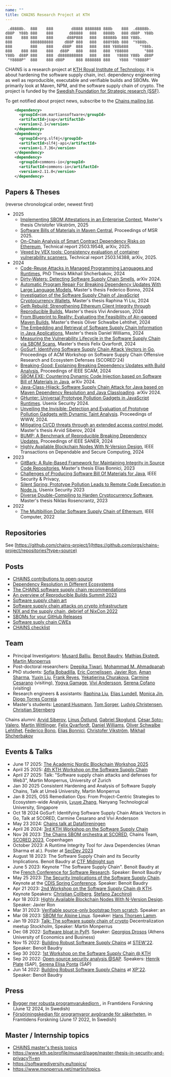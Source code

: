 ```yaml
---
name: ""
title: CHAINS Research Project at KTH
---
```


```
 .d8888b.  888    888        d8888 8888888 888b    888  .d8888b.  
d88P  Y88b 888    888       d88888   888   8888b   888 d88P  Y88b 
888    888 888    888      d88P888   888   88888b  888 Y88b.      
888        8888888888     d88P 888   888   888Y88b 888  "Y888b.   
888        888    888    d88P  888   888   888 Y88b888     "Y88b. 
888    888 888    888   d88P   888   888   888  Y88888       "888 
Y88b  d88P 888    888  d8888888888   888   888   Y8888 Y88b  d88P 
 "Y8888P"  888    888 d88P     888 8888888 888    Y888  "Y8888P"  
```

CHAINS is a research project at [KTH Royal Institute of Technology](https://kth.se), it is about hardening the software supply chain, incl. dependency engineering as well as reproducible, executable and verifiable builds and SBOMs. 
We primarily look at Maven, NPM, and the software supply chain of crypto.
The project is funded by the [Swedish Foundation for Strategic research (SSF)](https://strategiska.se/pressmeddelande/de-fick-bidragen-i-future-software-systems/).

To get notified about project news, subscribe to the [Chains mailing list](https://maillist.sys.kth.se/mailman/listinfo/eecs.kth.se_chains-info).

```xml
    <dependency>
      <groupId>com.martiansoftware</groupId>
      <artifactId>jsap</artifactId>
      <version>2.1</version>
    </dependency>
    <dependency>
      <groupId>org.slf4j</groupId>
      <artifactId>slf4j-api</artifactId>
      <version>1.7.36</version>
    </dependency>
    <dependency>
      <groupId>commons-io</groupId>
      <artifactId>commons-io</artifactId>
      <version>2.11.0</version>
    </dependency>
```    


## Papers & Theses

(reverse chronological order, newest first)

* 2025
  - [Implementing SBOM Attestations in an Enterprise Context](todo), Master's thesis Christofer Vikström, 2025
  - [Software Bills of Materials in Maven Central](https://arxiv.org/abs/2501.13832), Proceedings of MSR 2025.
  - [On-Chain Analysis of Smart Contract Dependency Risks on Ethereum](http://arxiv.org/pdf/2503.19548), Technical report 2503.19548, arXiv, 2025.
  - [Vexed by VEX tools: Consistency evaluation of container vulnerability scanners](https://arxiv.org/pdf/2503.14388), Technical report 2503.14388, arXiv, 2025.
* 2024
  - [Code-Reuse Attacks in Managed Programming Languages and Runtimes](https://www.diva-portal.org/smash/get/diva2:1905323/SUMMARY01.pdf), PhD Thesis Mikhail Shcherbakov, 2024
  - [Dirty-Waters: Detecting Software Supply Chain Smells](https://arxiv.org/abs/2410.16049), arXiv 2024.
  - [Automatic Program Repair For Breaking Dependency Updates With Large Language Models](http://urn.kb.se/resolve?urn=urn:nbn:se:kth:diva-354835), Master's thesis Federico Bonno, 2024
  - [Investigation of the Software Supply Chain of JavaScript Cryptocurrency Wallets](https://daisy.dsv.su.se/divaexport/fil?id=282465), Master's thesis Raphina Yi Liu, 2024
  - [Geth Rebuild: Strengthening Ethereum Client Integrity through Reproducible Builds](http://urn.kb.se/resolve?urn=urn:nbn:se:kth:diva-355285), Master's thesis Vivi Andersson, 2024
  - [From Blueprint to Reality: Evaluating the Feasibility of Air-gapped Maven Builds](https://www.diva-portal.org/smash/get/diva2:1932196/FULLTEXT02), Master's thesis Oliver Schwalbe Lehtihet, 2024
  - [The Embedding and Retrieval of Software Supply Chain Information in Java Applications](http://urn.kb.se/resolve?urn=urn:nbn:se:kth:diva-354837), Master's thesis Daniel Williams, 2024
  - [Measuring the Vulnerability Lifecycle in the Software Supply Chain via SBOM Scans](http://urn.kb.se/resolve?urn=urn:nbn:se:kth:diva-354504), Master's thesis Felix Qvarfordt, 2024
  - [GoSurf: Identifying Software Supply Chain Attack Vectors in Go](http://arxiv.org/pdf/2407.04442), Proceedings of ACM Workshop on Software Supply Chain Offensive Research and Ecosystem Defenses (SCORED'24)
  - [Breaking-Good: Explaining Breaking Dependency Updates with Build Analysis](https://arxiv.org/abs/2407.03880), Proceedings of IEEE SCAM, 2024
  - [SBOM.EXE: Countering Dynamic Code Injection based on Software Bill of Materials in Java](https://arxiv.org/abs/2407.00246), arXiv  2024.
  - [Java-Class-Hijack: Software Supply Chain Attack for Java based on Maven Dependency Resolution and Java Classloading](https://arxiv.org/abs/2407.18760). arXiv 2024.
  - [GHunter: Universal Prototype Pollution Gadgets in JavaScript Runtimes](https://arxiv.org/abs/2407.10812). Usenix Security 2024.
  - [Unveiling the Invisible: Detection and Evaluation of Prototype Pollution Gadgets with Dynamic Taint Analysis](https://arxiv.org/abs/2311.03919). Proceedings of WWW, 2024.
  - [Mitigating CI/CD threats through an extended access control model](http://urn.kb.se/resolve?urn=urn:nbn:se:kth:diva-346918), Master's thesis Arvid Siberov, 2024
  - [BUMP: A Benchmark of Reproducible Breaking Dependency Updates](http://arxiv.org/pdf/2401.09906), Proceedings of IEEE SANER, 2024
  - [Highly Available Blockchain Nodes With N-Version Design](https://arxiv.org/abs/2303.14438), IEEE Transactions on Dependable and Secure Computing, 2024
* 2023 
  - [GitBark: A Rule-Based Framework for Maintaining Integrity in Source Code Repositories](https://urn.kb.se/resolve?urn=urn:nbn:se:kth:diva-340648), Master's thesis Elias Bonnici, 2023
  - [Challenges of Producing Software Bill Of Materials for Java](https://arxiv.org/abs/2303.11102), IEEE Security & Privacy,
  - [Silent Spring: Prototype Pollution Leads to Remote Code Execution in Node.js](https://arxiv.org/pdf/2207.11171), Usenix Security 2023
  - [Diverse Double-Compiling to Harden Cryptocurrency Software](http://urn.kb.se/resolve?urn=urn:nbn:se:kth:diva-323901), Master's thesis Niklas Rosencrantz, 2023
* 2022
  - [The Multibillion Dollar Software Supply Chain of Ethereum](http://arxiv.org/pdf/2202.07029), IEEE Computer, 2022


## Repositories

See [https://github.com/chains-project/](https://github.com/orgs/chains-project/repositories?type=source)

## Posts

- [CHAINS contributions to open-source](chains-opensource.md)
- [Dependency Resolution in Different Ecosystems](dependency-resolution/index.md)
- [The CHAINS software supply chain recommendations](recommendations-chains.md)
- [An overview of Reproducible Builds Summit 2023](reproducible-builds-2023/index.md)
- [Software supply chain art](software-supply-chain-art.md)
- [Software supply chain attacks on crypto infrastructure](software-supply-chain-attacks-crypto.md)
- [NIX and the supply chain, debrief of NixCon 2022](nixcon-2022.md)
- [SBOMs for your GitHub Releases](sbom-github.md)
- [Software suply chain CWEs](cwe-software-supplu-chain.md)
- [CHAINS checklist](chains-repo-checklist.md)

## Team

* Principal Investigators: [Musard Balliu](https://people.kth.se/~musard/), [Benoit Baudry](https://softwarediversity.eu/), [Mathias Ekstedt](https://www.kth.se/profile/mekstedt/), [Martin Monperrus](https://www.monperrus.net/martin/)
* Post-doctoral researchers: [Deepika Tiwari](https://deee92.github.io/), [Mohammad M. Ahmadpanah](https://smahmadpanah.github.io/)
* PhD students: [Sofia Bobadilla](https://www.kth.se/profile/sofbob?l=en), [Eric Cornelissen](https://ericcornelissen.dev/), [Javier Ron](https://www.kth.se/profile/javierro), [Aman Sharma](https://algomaster99.github.io/), [Yuxin Liu](https://www.kth.se/profile/yuxinli), [Frank Reyes](https://www.kth.se/profile/frankrg/?l=en), [Yekatierina Churakova](https://www.kth.se/profile/yekchu?l=en), [Carmine Cesarano](https://carminecesarano.github.io/) (visiting), [Yogya Gamage](https://scholar.google.se/citations?user=m_67-NAAAAAJ), [Vivi Andersson](TODO), [Serena Cofano](https://scholar.google.com/citations?user=Udd1jsMAAAAJ&hl=en) (visiting)
* Research engineers & assistants: [Raphina Liu](https://scholar.google.se/citations?user=h1uxQNcAAAAJ), [Elias Lundell](https://www.eliaslundell.se/), [Monica Jin](https://www.kth.se/profile/mjin/), [Diogo Torres Correia](https://www.kth.se/profile/diogotc)
* Master's students: [Leonard Husmann](TBD), [Tom Sorger](https://tomsorger.com/), [Ludvig Christensen](https://github.com/ludvigch), [Christian Stjernberg](https://christian.stjernberg.com)

Chains alumni: [Arvid Siberov](https://siberov.se), [Linus Östlund](https://www.kth.se/profile/linusost/), [Gabriel Skoglund](https://www.kth.se/profile/gabsko), [César Soto-Valero](https://www.cesarsotovalero.net/), [Martin Wittlinger](https://github.com/MartinWitt/), [Felix Qvarfordt](https://www.linkedin.com/in/felix-qvarfordt-4b1196a3/), [Daniel Williams](https://www.linkedin.com/in/d-willi/), [Oliver Schwalbe Lehtihet](https://www.linkedin.com/in/oliver-schwalbe-lehtihet/), [Federico Bono](https://www.linkedin.com/in/federico-bono/), [Elias Bonnici](https://www.linkedin.com/in/elias-bonnici-999330189/), [Christofer Vikström](TODO), [Mikhail Shcherbakov](https://www.kth.se/profile/mshc)


## Events & Talks
- June 17 2025: [The Academic Nordic Blockchain Workshop 2025](academic-nordic-blockchain-2025.md)
- April 25 2025: [4th KTH Workshop on the Software Supply Chain](software-supply-chain-workshop-4.md)
- April 27 2025: Talk: "Software supply chain attacks and defenses for Web3", Martin Monperrus, University of Zurich
- Jan 30 2025 Consistent Hardening and Analysis of Software Supply Chains, Talk at Umeå University, Martin Monperrus
- Jan 8 2025, OSS Remediation Ops: From Project-Centric Strategies to Ecosystem-wide Analysis, [Lyuye Zhang](https://lyuyezhang.github.io/), Nanyang Technological University, Singapore
- Oct 18 2024 GoSurf: Identifying Software Supply Chain Attack Vectors in Go, Talk at SCORED, Carmine Cesarano and Vivi Andersson
- May 23 2024: [Chains talk at Dataföreningen](https://dfs.se/pa_gang/prata-eu-cyber-resilience-act-med-oss-16-2/)
- April 26 2024: [3rd KTH Workshop on the Software Supply Chain](software-supply-chain-workshop-3.md)
- Nov 26 2023: [The Chains SBOM orchestra at SCORED](https://github.com/chains-project/sbom-orchestra/), Chains Team, [SCORED 2023](https://scored.dev), Copenhagen
- October 2023: A Runtime Integrity Tool for Java Dependencies (Aman Sharma et al.). Poster at [SecDev 2023](https://secdev.ieee.org/2023/accepted-posters/)
- August 18 2023: The Software Supply Chain and its Security Implications. Benoit Baudry at [CTF Midnight sun](https://conf.midnightsunctf.com/speakers/benoit-bauldry)
- June 5 2023: Keynote "The Software Supply Chain". Benoit Baudry at the [French Conference for Software Research](https://gdrgpl2023.sciencesconf.org/resource/page/id/4). Speaker: Benoit Baudry
- May 25 2023: [The Security Implications of the Software Supply Chain](https://youtu.be/EsUGeWnGZfg). Keynote at the [CDIS Spring Conference](https://www.kth.se/cdis/events/conferences). Speaker: Benoit Baudry
- Apr 21 2023: [2nd Workshop on the Software Supply Chain @ KTH](https://chains.proj.kth.se/software-supply-chain-workshop-2). Keynote Speakers: [Christian Collberg](http://collberg.cs.arizona.edu/), [Stefano Zacchiroli](https://upsilon.cc/~zack/)
- Apr 18 2023: [Highly Available Blockchain Nodes With N-Version Design](https://www.meetup.com/kth-software-research-meetup/events/292824632/). Speaker: Javier Ron
- Mar 31 2023: [Verifiable source-only bootstrap from scratch](TBA). Speaker: an
- Mar 08 2023: [SBOM for Alpine Linux](https://www.meetup.com/fr-FR/kth-software-research-meetup/events/291758976/). Speaker: [Hans Thorsen Lamm](https://www.linkedin.com/in/hans-thorsen-b76411244/?originalSubdomain=se).
- Jan 19 2023: [Talk: The software supply chain of crypto](https://www.meetup.com/decentralized-camp/events/290035869/) Decentralization meetup Stockholm, Speaker: Martin Monperrus
- Dec 08 2022: [Software bloat in PyPI](https://www.meetup.com/kth-software-research-meetup/events/288920697/). Speaker: [Georgios Drosos](https://www.linkedin.com/in/georgios-petros-drosos-498063173/) (Athens University of Economics and Business)
- Nov 15 2022: [Building Robust Software Supply Chains](https://docs.google.com/presentation/d/1CvrbdWn4qndZE1x6-VManWwL5mZXdJGZ-N0n6PPOXvU/edit#slide=id.g18d8483ced4_2_54) at [STEW'22](https://www.swedsoft.se/2022/08/29/program-biljettslapp-stew-2022/). Speaker: Benoit Baudry
- Sep 30 2022: [1st Workshop on the Software Supply Chain @ KTH](https://chains.proj.kth.se/software-suppply-chain-workshop-1)
- Sep 20 2022: [Open-source security analysis @SAP](https://www.meetup.com/fr-FR/kth-software-research-meetup/events/288225155/). Speakers: [Henrik Plate](https://www.linkedin.com/in/henrikplate/) (SAP), [Serena Elisa Ponta](https://scholar.google.it/citations?user=DFVwF6sAAAAJ&hl=en) (SAP)
- Jun 14 2022: [Building Robust Software Supply Chains](https://www.dropbox.com/s/lkf6v6k3fngpke2/software-supply-chain-baudry-xp2022.pdf?dl=0) at [XP'22](https://www.agilealliance.org/xp2022/). Speaker: Benoit Baudry

## Press

- [Bygger mer robusta programvarukedjorn ](https://framtidensforskning.se/2024/06/12/bygger-mer-robusta-programvarukedjor/), in Framtidens Forskning (June 12 2024, In Swedish)
- [Försörjningskedjan för programvaror avgörande för säkerheten](https://framtidensforskning.se/2022/06/17/forsorjningskedjan-for-programvaror-avgorande-for-sakerheten/), in Framtidens Forskning (June 17 2022, In Swedish)


## Master / Internship topics

* [CHAINS master's thesis topics](master-thesis.md)
* <https://www.kth.se/profile/musard/page/master-thesis-in-security-and-privacy?l=en>
* <https://softwarediversity.eu/topics/>
* <https://www.monperrus.net/martin/topics>.


